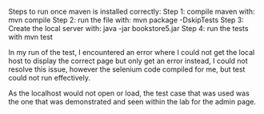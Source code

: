 Steps to run once maven is installed correctly:
Step 1: compile maven with: mvn compile
Step 2: run the file with: mvn package -DskipTests
Step 3: Create the local server with: java -jar bookstore5.jar
Step 4: run the tests with mvn test

In my run of the test, I encountered an error where I could not get the local host to display the correct page but only get an error instead, I could not resolve this issue, however the selenium 
code compiled for me, but test could not run effectively.

As the localhost would not open or load, the test case that was used was the one that was demonstrated and seen within the lab for the admin page.
